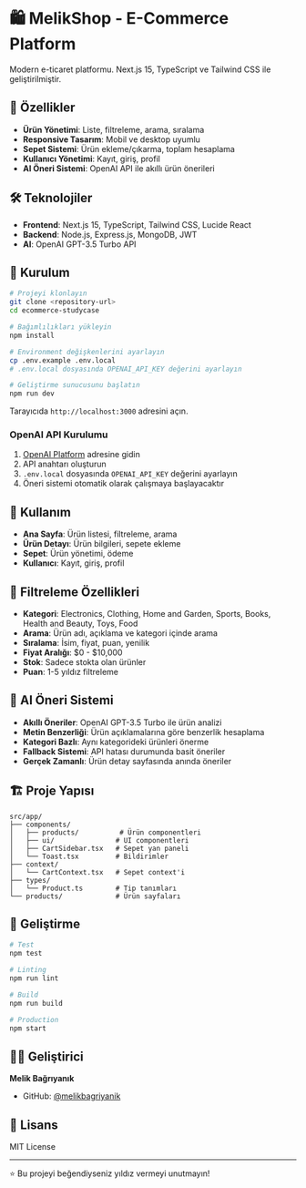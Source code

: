 # 🛍️ MelikShop - E-Commerce Platform

Modern e-ticaret platformu. Next.js 15, TypeScript ve Tailwind CSS ile geliştirilmiştir.

## 🚀 Özellikler

- **Ürün Yönetimi**: Liste, filtreleme, arama, sıralama
- **Responsive Tasarım**: Mobil ve desktop uyumlu
- **Sepet Sistemi**: Ürün ekleme/çıkarma, toplam hesaplama
- **Kullanıcı Yönetimi**: Kayıt, giriş, profil
- **AI Öneri Sistemi**: OpenAI API ile akıllı ürün önerileri

## 🛠️ Teknolojiler

- **Frontend**: Next.js 15, TypeScript, Tailwind CSS, Lucide React
- **Backend**: Node.js, Express.js, MongoDB, JWT
- **AI**: OpenAI GPT-3.5 Turbo API

## 🚀 Kurulum

```bash
# Projeyi klonlayın
git clone <repository-url>
cd ecommerce-studycase

# Bağımlılıkları yükleyin
npm install

# Environment değişkenlerini ayarlayın
cp .env.example .env.local
# .env.local dosyasında OPENAI_API_KEY değerini ayarlayın

# Geliştirme sunucusunu başlatın
npm run dev
```

Tarayıcıda `http://localhost:3000` adresini açın.

### OpenAI API Kurulumu

1. [OpenAI Platform](https://platform.openai.com/) adresine gidin
2. API anahtarı oluşturun
3. `.env.local` dosyasında `OPENAI_API_KEY` değerini ayarlayın
4. Öneri sistemi otomatik olarak çalışmaya başlayacaktır

## 📱 Kullanım

- **Ana Sayfa**: Ürün listesi, filtreleme, arama
- **Ürün Detayı**: Ürün bilgileri, sepete ekleme
- **Sepet**: Ürün yönetimi, ödeme
- **Kullanıcı**: Kayıt, giriş, profil

## 🎯 Filtreleme Özellikleri

- **Kategori**: Electronics, Clothing, Home and Garden, Sports, Books, Health and Beauty, Toys, Food
- **Arama**: Ürün adı, açıklama ve kategori içinde arama
- **Sıralama**: İsim, fiyat, puan, yenilik
- **Fiyat Aralığı**: $0 - $10,000
- **Stok**: Sadece stokta olan ürünler
- **Puan**: 1-5 yıldız filtreleme

## 🤖 AI Öneri Sistemi

- **Akıllı Öneriler**: OpenAI GPT-3.5 Turbo ile ürün analizi
- **Metin Benzerliği**: Ürün açıklamalarına göre benzerlik hesaplama
- **Kategori Bazlı**: Aynı kategorideki ürünleri önerme
- **Fallback Sistemi**: API hatası durumunda basit öneriler
- **Gerçek Zamanlı**: Ürün detay sayfasında anında öneriler

## 🏗️ Proje Yapısı

```
src/app/
├── components/
│   ├── products/          # Ürün componentleri
│   ├── ui/               # UI componentleri
│   ├── CartSidebar.tsx   # Sepet yan paneli
│   └── Toast.tsx         # Bildirimler
├── context/
│   └── CartContext.tsx   # Sepet context'i
├── types/
│   └── Product.ts        # Tip tanımları
└── products/             # Ürün sayfaları
```

## 🔧 Geliştirme

```bash
# Test
npm test

# Linting
npm run lint

# Build
npm run build

# Production
npm start
```

## 👨‍💻 Geliştirici

**Melik Bağrıyanık**
- GitHub: [@melikbagriyanik](https://github.com/melikbagriyanik)

## 📄 Lisans

MIT License

---

⭐ Bu projeyi beğendiyseniz yıldız vermeyi unutmayın!
